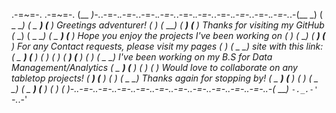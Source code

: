 .-=~=-.                                                                 .-=~=-.
(__  _)-._.-=-._.-=-._.-=-._.-=-._.-=-._.-=-._.-=-._.-=-._.-=-._.-=-._.-(__  _)
( _ __)                                                                 ( _ __)
(__  _)                    Greetings adventurer!                        (__  _)
(_ ___)                                                                 (_ ___)
(__  _)     Thanks for visiting my GitHub                               (__  _)
( _ __)                                                                 ( _ __)
(__  _)     Hope you enjoy the projects I've been working on            (__  _)
(_ ___)                                                                 (_ ___)
(__  _)     For any Contact requests, please visit my pages             (__  _)
( _ __)        site with this link:                                     ( _ __)
(__  _)                                                                 (__  _)
(_ ___)                                                                 (_ ___)
(__  _)                                                                 (__  _)
( _ __)     I've been working on my B.S for Data Management/Analytics   ( _ __)
(__  _)                                                                 (__  _)
(_ ___)     Would love to collaborate on any tabletop projects!         (_ ___)
(__  _)                                                                 (__  _)
( _ __)     Thanks again for stopping by!                               ( _ __)
(__  _)                                                                 (__  _)
( _ __)                                                                 ( _ __)
(__  _)                                                                 (__  _)
(_ ___)-._.-=-._.-=-._.-=-._.-=-._.-=-._.-=-._.-=-._.-=-._.-=-._.-=-._.-(_ ___)
`-._.-'                                                                 `-._.-'
